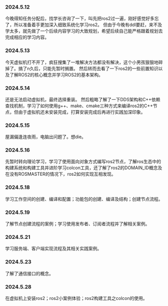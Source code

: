 ### 2024.5.12
今晚得知任务分配后，找学长咨询了一下，叫先把ros2过一遍，刚好感觉好多忘了，所以准备着手更加深入细致系统化学习ros2。
但由于今晚有ddl要赶，来不及学太多，就先做了一个后续内容学习的大致规划，希望后续自己能严格跟着规划去完成相应的学习内容。

### 2024.5.13
今天虚拟机打不开了，疯狂搜集了一堆解决方法都没有解决，这个小男孩狠狠地碎掉了。搞了n久后，只能先暂时搁置。
然后转而去看了一下ros2的一些前置知识以及了解ROS2的核心概念并学习ROS2的基本架构。

### 2024.5.14
还是无法启动虚拟机，最终选择重装。
然后粗略了解了一下DDS架构和C++依赖查找机制，学习了如何使用g++、make、cmake三种方式来编译ros2的C++节点，但由于虚拟机还未安装完成，打算安装完成后再进行实践加深印象。

### 2024.5.15
屋漏偏逢连夜雨，电脑出问题了。想die。

### 2024.5.16
先暂时转向理论学习，学习了使用面向对象方式编写ros2节点，了解ros生态中的构建系统和构建工具并进阶学习colcon工具，还了解了ros2的DOMAIN_ID概念及在没有ROSMASTER的情况下，ros2如何实现互相发现。

### 2024.5.18
学习工作空间的创建、编译和配置；功能包的创建、编译及结构；创建节点流程。

### 2024.5.19
了解节点创建流程的案例；学习使用发布者、订阅者流程并了解相关案例。

### 2024.5.21
学习服务端、客户端实现流程及其相关实践案例。

### 2024.5.23
了解了通信接口的概念。

### 2024.5.28
在虚拟机上安装ros2；ros2小案例体验；ros2构建工具之colcon的使用。

